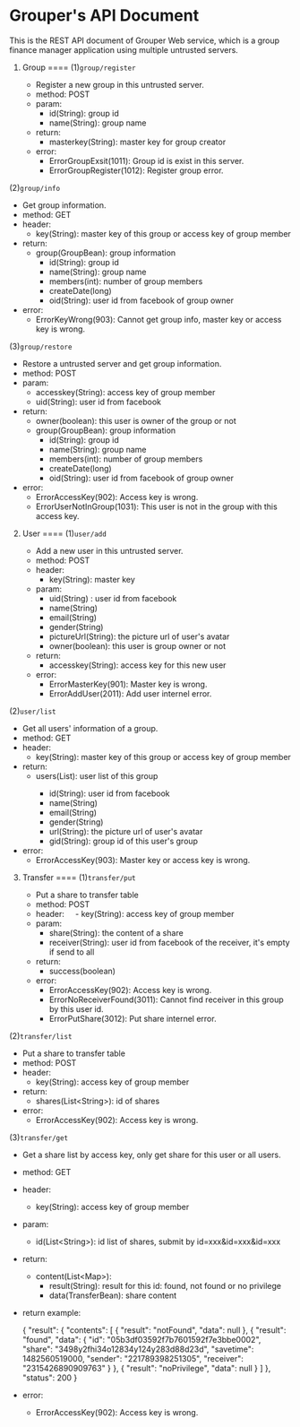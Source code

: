 # Grouper's API Document
This is the REST API document of Grouper Web service, which is a group finance manager application using multiple untrusted servers.

1. Group
====
(1)`group/register`
   
   - Register a new group in this untrusted server.
   - method: POST
   - param: 
      - id(String): group id
      - name(String): group name
   - return:
      - masterkey(String): master key for group creator
   - error:
      - ErrorGroupExsit(1011): Group id is exist in this server.
      - ErrorGroupRegister(1012): Register group error.

(2)`group/info`
   
   - Get group information.
   - method: GET
   - header:
      - key(String): master key of this group or access key of group member
   - return:
      - group(GroupBean): group information
         - id(String): group id
         - name(String): group name
         - members(int): number of group members
         - createDate(long)
         - oid(String): user id from facebook of group owner
   - error:
      - ErrorKeyWrong(903): Cannot get group info, master key or access key is wrong.

(3)`group/restore`

   - Restore a untrusted server and get group information.
   - method: POST
   - param:
      - accesskey(String): access key of group member
      - uid(String): user id from facebook
   - return:
      - owner(boolean): this user is owner of the group or not
      - group(GroupBean): group information
         - id(String): group id
         - name(String): group name
         - members(int): number of group members
         - createDate(long)
         - oid(String): user id from facebook of group owner
   - error:
      - ErrorAccessKey(902): Access key is wrong.
      - ErrorUserNotInGroup(1031): This user is not in the group with this access key.

2. User
====
(1)`user/add`

   - Add a new user in this untrusted server.
   - method: POST
   - header:
      - key(String): master key
   - param: 
      - uid(String) : user id from facebook
      - name(String)
      - email(String)
      - gender(String)
      - pictureUrl(String): the picture url of user's avatar
      - owner(boolean): this user is group owner or not
   - return:
      - accesskey(String): access key for this new user
   -  error:
      - ErrorMasterKey(901): Master key is wrong.
      - ErrorAddUser(2011): Add user internel error.

(2)`user/list`

   - Get all users' information of a group.
   - method: GET
   - header:
      - key(String): master key of this group or access key of group member
   - return:
      - users(List<UserBean>): user list of this group	
         - id(String): user id from facebook
         - name(String)
         - email(String)
         - gender(String)
         - url(String): the picture url of user's avatar
         - gid(String): group id of this user's group
   -  error:
      - ErrorAccessKey(903): Master key or access key is wrong.
      
3. Transfer
====
(1)`transfer/put`

   - Put a share to transfer table
   - method: POST
   - header:
      - key(String): access key of group member
   - param:
      - share(String): the content of a share
      - receiver(String): user id from facebook of the receiver, it's empty if send to all
   - return:
      - success(boolean)
   -  error:
      - ErrorAccessKey(902): Access key is wrong.
      - ErrorNoReceiverFound(3011): Cannot find receiver in this group by this user id.
      - ErrorPutShare(3012): Put share internel error.

(2)`transfer/list`

   - Put a share to transfer table
   - method: POST
   - header:
      - key(String): access key of group member
   - return:
      - shares(List\<String>): id of shares
   -  error:
      - ErrorAccessKey(902): Access key is wrong.

(3)`transfer/get`

   - Get a share list by access key, only get share for this user or all users.
   - method: GET
   - header:
      - key(String): access key of group member
   - param:
      - id(List\<String>): id list of shares, submit by id=xxx&id=xxx&id=xxx
   - return:
      - content(List\<Map>): 
         - result(String): result for this id: found, not found or no privilege
         - data(TransferBean): share content
   - return example:
      
		{
		  "result": {
		    "contents": [
		      {
		        "result": "notFound",
		        "data": null
		      },
		      {
		        "result": "found",
		        "data": {
		          "id": "05b3df03592f7b7601592f7e3bbe0002",
		          "share": "3498y2fhi34o12834y124y283d88d23d",
		          "savetime": 1482560519000,
		          "sender": "221789398251305",
		          "receiver": "2315426890909763"
		        }
		      },
		      {
		        "result": "noPrivilege",
		        "data": null
		      }
		    ]
		  },
		  "status": 200
		}  
   -  error:
      - ErrorAccessKey(902): Access key is wrong.
